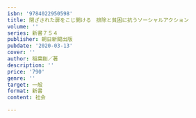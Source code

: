 ```yaml
---
isbn: '9784022950598'
title: 閉ざされた扉をこじ開ける　排除と貧困に抗うソーシャルアクション
volume: ''
series: 新書７５４
publisher: 朝日新聞出版
pubdate: '2020-03-13'
cover: ''
author: 稲葉剛／著
description: ''
price: '790'
genre: ''
target: 一般
format: 新書
content: 社会

---
```

